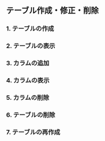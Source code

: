 ## テーブル作成・修正・削除

### 1. テーブルの作成


### 2. テーブルの表示


### 3. カラムの追加


### 4. カラムの表示


### 5. カラムの削除


### 6. テーブルの削除


### 7. テーブルの再作成


